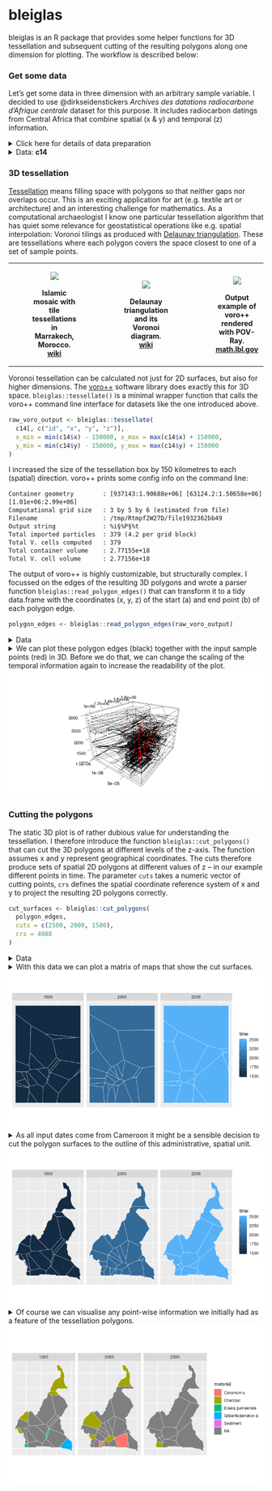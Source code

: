 
<!-- README.md is generated from README.Rmd. Please edit that file -->

# bleiglas

bleiglas is an R package that provides some helper functions for 3D
tessellation and subsequent cutting of the resulting polygons along one
dimension for plotting. The workflow is described below:

### Get some data

Let’s get some data in three dimension with an arbitrary sample
variable. I decided to use @dirkseidenstickers *Archives des datations
radiocarbone d’Afrique centrale* dataset for this purpose. It includes
radiocarbon datings from Central Africa that combine spatial (x & y) and
temporal (z) information.

<details>

<summary>Click here for details of data preparation</summary>

<p>

I selected dates from Cameroon between 1000 and 3000 uncalibrated BP,
projected them on a simple cylindrical projection (epsg 4088). Cameroon
is so close to the equator, that this projection should even represent
distances, angles and areas quite correctly. I rescaled the temporal
data with a factor of 1000 to better show the effect of 3D tessellation.
You can imagine the samples to be observations in a 3D geo-time-space
where one year equals one kilometre. Samples with equal position in all
three dimensions have to be avoided.

``` r
c14_cmr <- c14bazAAR::get_c14data("adrac") %>% 
  dplyr::filter(!is.na(lat) & !is.na(lon), c14age > 1000, c14age < 3000, country == "CMR") 
```

    ## 
      |                                                        
      |                                                  |   0%
      |                                                        
      |++++++++++++++++++++++++++++++++++++++++++++++++++|  99%
      |                                                        
      |++++++++++++++++++++++++++++++++++++++++++++++++++| 100%

``` r
c14_cmr_unique <- c14_cmr %>%
  dplyr::mutate(
    rounded_coords_lat = round(lat, 3),
    rounded_coords_lon = round(lon, 3)
  ) %>%
  dplyr::group_by(rounded_coords_lat, rounded_coords_lon, c14age) %>%
  dplyr::filter(dplyr::row_number() == 1) %>%
  dplyr::ungroup()

coords <- data.frame(c14_cmr_unique$lon, c14_cmr_unique$lat) %>% 
  sf::st_as_sf(coords = c(1, 2), crs = 4326) %>% 
  sf::st_transform(crs = 4088) %>% 
  sf::st_coordinates()

c14 <- c14_cmr_unique %>% 
  dplyr::transmute(
    id = 1:nrow(.),
    x = coords[,1], 
    y = coords[,2], 
    z = c14age * 1000, # rescaling of temporal data
    material = material
)
```

</p>

</details>

<details>

<summary>Data: <b>c14</b></summary>

<p>

``` r
c14 
```

    ## # A tibble: 380 x 5
    ##       id        x       y       z material
    ##    <int>    <dbl>   <dbl>   <dbl> <chr>   
    ##  1     1 1284303. 450331. 1920000 <NA>    
    ##  2     2 1284303. 450331. 2596000 <NA>    
    ##  3     3 1284303. 450331. 2360000 <NA>    
    ##  4     4 1284303. 450331. 2380000 <NA>    
    ##  5     5 1278776. 434150. 2810000 <NA>    
    ##  6     6 1278776. 434150. 2710000 <NA>    
    ##  7     7 1278776. 434150. 1860000 <NA>    
    ##  8     8 1278776. 434150. 1960000 <NA>    
    ##  9     9 1278776. 434150. 2820000 <NA>    
    ## 10    10 1278776. 434150. 2110000 <NA>    
    ## # … with 370 more rows

</p>

</details>

### 3D tessellation

[Tessellation](https://en.wikipedia.org/wiki/Tessellation) means filling
space with polygons so that neither gaps nor overlaps occur. This is an
exciting application for art (e.g. textile art or architecture) and an
interesting challenge for mathematics. As a computational archaeologist
I know one particular tessellation algorithm that has quiet some
relevance for geostatistical operations like e.g. spatial interpolation:
Voronoi tilings as produced with [Delaunay
triangulation](https://en.wikipedia.org/wiki/Delaunay_triangulation).
These are tessellations where each polygon covers the space closest to
one of a set of sample points.

<table style="width:100%">

<tr>

<th>

<figure>

<img src="https://upload.wikimedia.org/wikipedia/commons/thumb/6/66/Ceramic_Tile_Tessellations_in_Marrakech.jpg/320px-Ceramic_Tile_Tessellations_in_Marrakech.jpg" height="150" />

<figcaption>

Islamic mosaic with tile tessellations in Marrakech, Morocco.
<a href="https://en.wikipedia.org/wiki/File:Ceramic_Tile_Tessellations_in_Marrakech.jpg">wiki</a>

</figcaption>

</figure>

</th>

<th>

<figure>

<img src="https://upload.wikimedia.org/wikipedia/commons/thumb/5/56/Delaunay_Voronoi.svg/441px-Delaunay_Voronoi.svg.png" height="150" />

<figcaption>

Delaunay triangulation and its Voronoi diagram.
<a href="https://commons.wikimedia.org/wiki/File:Delaunay_Voronoi.svg">wiki</a>

</figcaption>

</figure>

</th>

<th>

<figure>

<img src="http://math.lbl.gov/voro++/examples/custom_output/custom_output_l.png" height="150" />

<figcaption>

Output example of voro++ rendered with POV-Ray.
<a href="http://math.lbl.gov/voro++">math.lbl.gov</a>

</figcaption>

</figure>

</th>

<tr>

</table>

Voronoi tessellation can be calculated not just for 2D surfaces, but
also for higher dimensions. The [voro++](http://math.lbl.gov/voro++/)
software library does exactly this for 3D space.
`bleiglas::tessellate()` is a minimal wrapper function that calls the
voro++ command line interface for datasets like the one introduced
above.

``` r
raw_voro_output <- bleiglas::tessellate(
  c14[, c("id", "x", "y", "z")],
  x_min = min(c14$x) - 150000, x_max = max(c14$x) + 150000, 
  y_min = min(c14$y) - 150000, y_max = max(c14$y) + 150000
)
```

I increased the size of the tessellation box by 150 kilometres to each
(spatial) direction. voro++ prints some config info on the command line:

    Container geometry        : [937143:1.90688e+06] [63124.2:1.50658e+06] [1.01e+06:2.99e+06]
    Computational grid size   : 3 by 5 by 6 (estimated from file)
    Filename                  : /tmp/Rtmpf2W27D/file1932362bb49
    Output string             : %i§%P§%t
    Total imported particles  : 379 (4.2 per grid block)
    Total V. cells computed   : 379
    Total container volume    : 2.77155e+18
    Total V. cell volume      : 2.77156e+18

The output of voro++ is highly customizable, but structurally complex. I
focussed on the edges of the resulting 3D polygons and wrote a parser
function `bleiglas::read_polygon_edges()` that can transform it to a
tidy data.frame with the coordinates (x, y, z) of the start (a) and end
point (b) of each polygon edge.

``` r
polygon_edges <- bleiglas::read_polygon_edges(raw_voro_output)
```

<details>

<summary>Data</summary>

<p>

    ## # A tibble: 24,136 x 7
    ##        x.a    y.a     z.a     x.b    y.b     z.b    id
    ##      <dbl>  <dbl>   <dbl>   <dbl>  <dbl>   <dbl> <dbl>
    ##  1 1352610 233681 1240760 1381950 158990 1274740    38
    ##  2 1324180 130338 1292500 1381950 158990 1274740    38
    ##  3 1309730 225141 1313810 1381950 158990 1274740    38
    ##  4 1201420 392245 1299830 1289680 241638 1324360    38
    ##  5 1276830 227624 1327040 1289680 241638 1324360    38
    ##  6 1309730 225141 1313810 1289680 241638 1324360    38
    ##  7 1190420 336013 1202560  937143 326505 1224480    38
    ##  8  937143 374007 1308060  937143 326505 1224480    38
    ##  9  937143 185322 1292500  937143 326505 1224480    38
    ## 10  937143 326505 1224480 1190420 336013 1202560    38
    ## # … with 24,126 more rows

</p>

</details>

<details>

<summary>We can plot these polygon edges (black) together with the input
sample points (red) in 3D. Before we do that, we can change the scaling
of the temporal information again to increase the readability of the
plot.</summary>

<p>

``` r
polygon_edges %<>% dplyr::mutate(
  z.a = z.a / 1000,
  z.b = z.b / 1000
)

c14 %<>% dplyr::mutate(
  z = z / 1000
)
```

``` r
rgl::axes3d()
rgl::points3d(c14$x, c14$y, c14$z, color = "red")
rgl::aspect3d(1, 1, 1)
rgl::segments3d(
  x = as.vector(t(polygon_edges[,c(1,4)])),
  y = as.vector(t(polygon_edges[,c(2,5)])),
  z = as.vector(t(polygon_edges[,c(3,6)]))
)
rgl::view3d(userMatrix = view_matrix, zoom = 0.9)
```

</p>

</details>

<img src="README_files/figure-gfm/unnamed-chunk-8-1.png" style="display: block; margin: auto;" />

### Cutting the polygons

The static 3D plot is of rather dubious value for understanding the
tessellation. I therefore introduce the function
`bleiglas::cut_polygons()` that can cut the 3D polygons at different
levels of the z-axis. The function assumes x and y represent
geographical coordinates. The cuts therefore produce sets of spatial 2D
polygons at different values of z – in our example different points in
time. The parameter `cuts` takes a numeric vector of cutting points,
`crs` defines the spatial coordinate reference system of x and y to
project the resulting 2D polygons correctly.

``` r
cut_surfaces <- bleiglas::cut_polygons(
  polygon_edges, 
  cuts = c(2500, 2000, 1500), 
  crs = 4088
)
```

<details>

<summary>Data</summary>

<p>

    ## Simple feature collection with 74 features and 2 fields
    ## geometry type:  POLYGON
    ## dimension:      XY
    ## bbox:           xmin: 937143 ymin: 63124.2 xmax: 1906880 ymax: 1506580
    ## epsg (SRID):    4088
    ## proj4string:    +proj=eqc +lat_ts=0 +lat_0=0 +lon_0=0 +x_0=0 +y_0=0 +R=6371007 +units=m +no_defs
    ## First 10 features:
    ##     time  id                              x
    ## 16  2500  16 POLYGON ((1193932 315611.5,...
    ## 44  2500  44 POLYGON ((1906880 811490.3,...
    ## 51  2500  51 POLYGON ((1146789 374017.9,...
    ## 53  2500  53 POLYGON ((1195186 319422.3,...
    ## 82  2500  82 POLYGON ((1416023 455769.2,...
    ## 102 2500 102 POLYGON ((1082637 969464, 9...
    ## 104 2500 104 POLYGON ((1578607 63124.2, ...
    ## 134 2500 134 POLYGON ((1386791 333246.8,...
    ## 143 2500 143 POLYGON ((937143 63124.2, 9...
    ## 186 2500 186 POLYGON ((1116403 63124.2, ...

</p>

</details>

<details>

<summary>With this data we can plot a matrix of maps that show the cut
surfaces.</summary>

<p>

``` r
cut_surfaces %>%
  ggplot() +
  geom_sf(
    aes(fill = time), 
    color = "white",
    lwd = 0.2
  ) +
  geom_sf_text(aes(label = id)) +
  facet_wrap(~time) +
  theme(
    axis.text = element_blank(),
    axis.ticks = element_blank()
  )
```

</p>

</details>

<img src="README_files/figure-gfm/unnamed-chunk-12-1.png" style="display: block; margin: auto;" />

<details>

<summary>As all input dates come from Cameroon it might be a sensible
decision to cut the polygon surfaces to the outline of this
administrative, spatial unit.</summary>

<p>

``` r
cameroon_border <- rnaturalearth::ne_countries(scale = "medium", returnclass = "sf") %>% 
  dplyr::filter(name_en == "Cameroon") %>% 
  sf::st_transform(4088)

cut_surfaces_cropped <- cut_surfaces %>% sf::st_intersection(cameroon_border)
```

``` r
cut_surfaces_cropped %>%
  ggplot() +
  geom_sf(
    aes(fill = time), 
    color = "white",
    lwd = 0.2
  ) +
  facet_wrap(~time) +
  theme(
    axis.text = element_blank(),
    axis.ticks = element_blank()
  )
```

<p>

</details>

<img src="README_files/figure-gfm/unnamed-chunk-15-1.png" style="display: block; margin: auto;" />

<details>

<summary>Of course we can visualise any point-wise information we
initially had as a feature of the tessellation polygons.</summary>

<p>

``` r
cut_surfaces_material <- cut_surfaces_cropped %>%
  dplyr::left_join(
    c14, by = "id"
  )
```

``` r
cut_surfaces_material %>%
  ggplot() +
  geom_sf(
    aes(fill = material), 
    color = "white",
    lwd = 0.2
  ) +
  facet_wrap(~time) +
  theme(
    axis.text = element_blank(),
    axis.ticks = element_blank()
  )
```

</p>

</details>

<img src="README_files/figure-gfm/unnamed-chunk-18-1.png" style="display: block; margin: auto;" />
